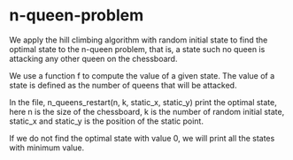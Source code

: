 # n-queen-problem
We apply the hill climbing algorithm with random initial state to find the optimal state to the n-queen problem,
that is, a state such no queen is attacking any other queen on the chessboard.

We use a function f to compute the value of a given state. The value of a state is defined as the number of queens that will be attacked.

In the file, n_queens_restart(n, k, static_x, static_y) print the optimal state, here n is the size of the chessboard, 
k is the number of random initial state, static_x and static_y is the position of the static point.

If we do not find the optimal state with value 0, we will print all the states with minimum value.
